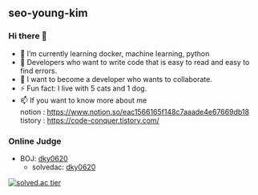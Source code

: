 ## seo-young-kim
### Hi there 👋
- 🌱 I’m currently learning docker, machine learning, python
- 🤔 Developers who want to write code that is easy to read and easy to find errors.
- 👯 I want to become a developer who wants to collaborate.
- ⚡ Fun fact: I live with 5 cats and 1 dog.
- 📫 If you want to know more about me</br>
      </tab>notion : https://www.notion.so/eac1566165f148c7aaade4e67669db18</br>
      </tab>tistory : https://code-conquer.tistory.com/
<!--
**seo-young-kim/seo-young-kim** is a ✨ _special_ ✨ repository because its `README.md` (this file) appears on your GitHub profile.
Here are some ideas to get you started:

- 🔭 I’m currently working on ...
- 🌱 I’m currently learning ...
- 👯 I’m looking to collaborate on ...
- 🤔 I’m looking for help with ...
- 💬 Ask me about ...
- 📫 How to reach me: ...
- 😄 Pronouns: ...
- ⚡ Fun fact: ...
-->

### Online Judge
* BOJ: [dky0620](http://icpc.me/dky0620)
  * solvedac: [dky0620](https://solved.ac/profile/dky0620)

[![solved.ac tier](http://mazassumnida.wtf/api/generate_badge?boj=dky0620)](https://solved.ac/dky0620)
